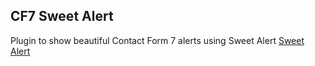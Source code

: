 ## CF7 Sweet Alert

Plugin to show beautiful Contact Form 7 alerts using Sweet Alert [Sweet Alert](https://sweetalert.js.org/)
